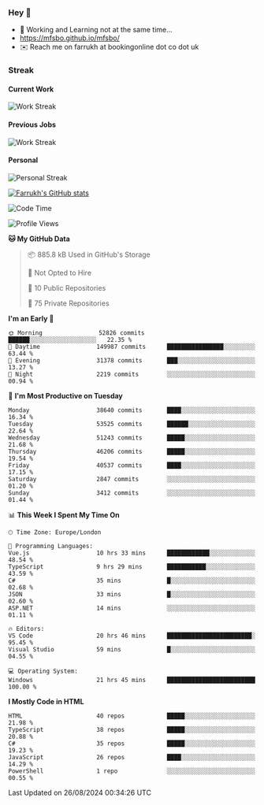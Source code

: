 ### Hey 👋

- 🏃 Working and Learning not at the same time...
- https://mfsbo.github.io/mfsbo/
- ✉️ Reach me on farrukh at bookingonline dot co dot uk

### Streak
#### Current Work
![Work Streak](https://streak-stats.demolab.com/?user=mfsbo)
#### Previous Jobs
![Work Streak](https://streak-stats.demolab.com/?user=farrukhcw)
#### Personal
![Personal Streak](https://streak-stats.demolab.com/?user=farrukhsubhani)

[![Farrukh's GitHub stats](https://github-readme-stats.vercel.app/api?username=mfsbo&hide=stars&count_private=true)](https://github.com/mfsbo/)

<!--START_SECTION:waka-->
![Code Time](http://img.shields.io/badge/Code%20Time-722%20hrs%2052%20mins-blue)

![Profile Views](http://img.shields.io/badge/Profile%20Views-0-blue)

**🐱 My GitHub Data** 

> 📦 885.8 kB Used in GitHub's Storage 
 > 
> 🚫 Not Opted to Hire
 > 
> 📜 10 Public Repositories 
 > 
> 🔑 75 Private Repositories 
 > 
**I'm an Early 🐤** 

```text
🌞 Morning                52826 commits       ██████░░░░░░░░░░░░░░░░░░░   22.35 % 
🌆 Daytime                149987 commits      ████████████████░░░░░░░░░   63.44 % 
🌃 Evening                31378 commits       ███░░░░░░░░░░░░░░░░░░░░░░   13.27 % 
🌙 Night                  2219 commits        ░░░░░░░░░░░░░░░░░░░░░░░░░   00.94 % 
```
📅 **I'm Most Productive on Tuesday** 

```text
Monday                   38640 commits       ████░░░░░░░░░░░░░░░░░░░░░   16.34 % 
Tuesday                  53525 commits       ██████░░░░░░░░░░░░░░░░░░░   22.64 % 
Wednesday                51243 commits       █████░░░░░░░░░░░░░░░░░░░░   21.68 % 
Thursday                 46206 commits       █████░░░░░░░░░░░░░░░░░░░░   19.54 % 
Friday                   40537 commits       ████░░░░░░░░░░░░░░░░░░░░░   17.15 % 
Saturday                 2847 commits        ░░░░░░░░░░░░░░░░░░░░░░░░░   01.20 % 
Sunday                   3412 commits        ░░░░░░░░░░░░░░░░░░░░░░░░░   01.44 % 
```


📊 **This Week I Spent My Time On** 

```text
🕑︎ Time Zone: Europe/London

💬 Programming Languages: 
Vue.js                   10 hrs 33 mins      ████████████░░░░░░░░░░░░░   48.54 % 
TypeScript               9 hrs 29 mins       ███████████░░░░░░░░░░░░░░   43.59 % 
C#                       35 mins             █░░░░░░░░░░░░░░░░░░░░░░░░   02.68 % 
JSON                     33 mins             █░░░░░░░░░░░░░░░░░░░░░░░░   02.60 % 
ASP.NET                  14 mins             ░░░░░░░░░░░░░░░░░░░░░░░░░   01.11 % 

🔥 Editors: 
VS Code                  20 hrs 46 mins      ████████████████████████░   95.45 % 
Visual Studio            59 mins             █░░░░░░░░░░░░░░░░░░░░░░░░   04.55 % 

💻 Operating System: 
Windows                  21 hrs 45 mins      █████████████████████████   100.00 % 
```

**I Mostly Code in HTML** 

```text
HTML                     40 repos            █████░░░░░░░░░░░░░░░░░░░░   21.98 % 
TypeScript               38 repos            █████░░░░░░░░░░░░░░░░░░░░   20.88 % 
C#                       35 repos            █████░░░░░░░░░░░░░░░░░░░░   19.23 % 
JavaScript               26 repos            ████░░░░░░░░░░░░░░░░░░░░░   14.29 % 
PowerShell               1 repo              ░░░░░░░░░░░░░░░░░░░░░░░░░   00.55 % 
```




 Last Updated on 26/08/2024 00:34:26 UTC
<!--END_SECTION:waka-->
<!--
**mfsbo/mfsbo** is a ✨ _special_ ✨ repository because its `README.md` (this file) appears on your GitHub profile.

Here are some ideas to get you started:

- 🔭 I’m currently working on ...
- 🌱 I’m currently learning ...
- 👯 I’m looking to collaborate on ...
- 🤔 I’m looking for help with ...
- 💬 Ask me about ...
- 📫 How to reach me: ...
- 😄 Pronouns: ...
- ⚡ Fun fact: ...
-->
